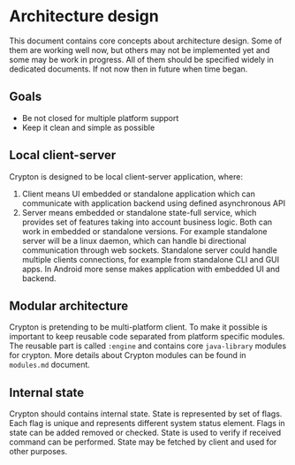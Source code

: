 # Architecture design
This document contains core concepts about architecture design. 
Some of them are working well now, but others may not be implemented yet and some may be work in progress.
All of them should be specified widely in dedicated documents. If not now then in future when time began.

## Goals
* Be not closed for multiple platform support
* Keep it clean and simple as possible

## Local client-server
Crypton is designed to be local client-server application, where: 
1. Client means UI embedded or standalone application which can communicate with application backend using defined asynchronous API
2. Server means embedded or standalone state-full service, which provides set of features taking into account business logic.
Both can work in embedded or standalone versions. 
For example standalone server will be a linux daemon, which can handle bi directional communication through web sockets.
Standalone server could handle multiple clients connections, for example from standalone CLI and GUI apps.
In Android more sense makes application with embedded UI and backend. 

## Modular architecture
Crypton is pretending to be multi-platform client.
To make it possible is important to keep reusable code separated from platform specific modules.
The reusable part is called `:engine` and contains core `java-library` modules for crypton.
More details about Crypton modules can be found in `modules.md` document.

## Internal state
Crypton should contains internal state.
State is represented by set of flags. Each flag is unique and represents different system status element.
Flags in state can be added removed or checked. 
State is used to verify if received command can be performed.
State may be fetched by client and used for other purposes.
